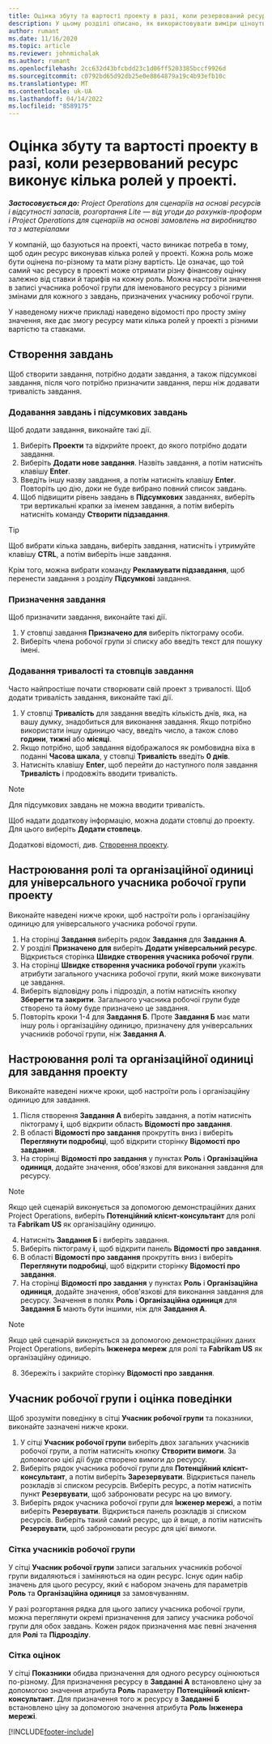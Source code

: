 ```yaml
---
title: Оцінка збуту та вартості проекту в разі, коли резервований ресурс виконує кілька ролей у проекті.
description: У цьому розділі описано, як використовувати виміри ціноутворення для підтримки ціноутворення та кошторисних оцінок для ресурсу, який виконує кілька ролей у проекті.
author: rumant
ms.date: 11/16/2020
ms.topic: article
ms.reviewer: johnmichalak
ms.author: rumant
ms.openlocfilehash: 2cc632d43bfcbdd23c1d06ff5203385bccf9926d
ms.sourcegitcommit: c0792bd65d92db25e0e8864879a19c4b93efb10c
ms.translationtype: MT
ms.contentlocale: uk-UA
ms.lasthandoff: 04/14/2022
ms.locfileid: "8589175"
---
```

# <a name="estimate-project-sales-and-costs-when-a-bookable-resource-fills-multiple-roles-on-a-project"></a>Оцінка збуту та вартості проекту в разі, коли резервований ресурс виконує кілька ролей у проекті. 

_**Застосовується до:** Project Operations для сценаріїв на основі ресурсів і відсутності запасів, розгортання Lite — від угоди до рахунків-проформ і Project Operations для сценаріїв на основі замовлень на виробництво та з матеріалами_ 

У компаній, що базуються на проекті, часто виникає потреба в тому, щоб один ресурс виконував кілька ролей у проекті. Кожна роль може бути оцінена по-різному та мати різну вартість. Це означає, що той самий час ресурсу в проекті може отримати різну фінансову оцінку залежно від ставки й тарифів на кожну роль. Можна настроїти значення в записі учасника робочої групи для іменованого ресурсу з різними змінами для кожного з завдань, призначених учаснику робочої групи.

У наведеному нижче прикладі наведено відомості про просту зміну значення, яке дає змогу ресурсу мати кілька ролей у проекті з різними вартістю та ставками.

## <a name="create-tasks"></a>Створення завдань
Щоб створити завдання, потрібно додати завдання, а також підсумкові завдання, після чого потрібно призначити завдання, перш ніж додавати тривалість завдання. 

### <a name="add-tasks-and-summary-tasks"></a>Додавання завдань і підсумкових завдань
Щоб додати завдання, виконайте такі дії.

1. Виберіть **Проекти** та відкрийте проект, до якого потрібно додати завдання.
2. Виберіть **Додати нове завдання**. Назвіть завдання, а потім натисніть клавішу **Enter**.
3. Введіть іншу назву завдання, а потім натисніть клавішу **Enter**. Повторіть цю дію, доки не буде вибрано повний список завдань.
3. Щоб підвищити рівень завдань в **Підсумкових** завданнях, виберіть три вертикальні крапки за іменем завдання, а потім виберіть натисніть команду **Створити підзавдання**. 

  > [!TIP]
  > Щоб вибрати кілька завдань, виберіть завдання, натисніть і утримуйте клавішу **CTRL**, а потім виберіть інше завдання.
  >
  > Крім того, можна вибрати команду **Рекламувати підзавдання**, щоб перенести завдання з розділу **Підсумкові** завдання.

### <a name="assign-tasks"></a>Призначення завдання

Щоб призначити завдання, виконайте такі дії.

1. У стовпці завдання **Призначено для** виберіть піктограму особи.
2. Виберіть члена робочої групи зі списку або введіть текст для пошуку імені.

### <a name="add-task-duration-and-columns"></a>Додавання тривалості та стовпців завдання

Часто найпростіше почати створювати свій проект з тривалості. Щоб додати тривалість завдання, виконайте такі дії.

1. У стовпці **Тривалість** для завдання введіть кількість днів, яка, на вашу думку, знадобиться для виконання завдання. Якщо потрібно використати іншу одиницю часу, введіть число, а також слово **години**, **тижні** або **місяці**.
2. Якщо потрібно, щоб завдання відображалося як ромбовидна віха в поданні **Часова шкала**, у стовпці **Тривалість** введіть **0 днів**.
3. Натисніть клавішу **Enter**, щоб перейти до наступного поля завдання **Тривалість** і продовжіть вводити тривалість.

  > [!NOTE]
  > Для підсумкових завдань не можна вводити тривалість.

Щоб надати додаткову інформацію, можна додати стовпці до проекту. Для цього виберіть **Додати стовпець**. 

Додаткові відомості, див. [Створення проекту](https://support.microsoft.com/en-us/office/create-a-project-a5b5e823-fb2e-45fd-be00-7d84422d9749).

## <a name="set-up-the-role-and-organization-unit-for-a-generic-project-team-member"></a>Настроювання ролі та організаційної одиниці для універсального учасника робочої групи проекту
Виконайте наведені нижче кроки, щоб настроїти роль і організаційну одиницю для універсального учасника робочої групи.

1. На сторінці **Завдання** виберіть рядок **Завдання** для **Завдання А**. 
2. У розділі **Призначено для** виберіть **Додати універсальний ресурс**. Відкриється сторінка **Швидке створення учасника робочої групи**.
3. На сторінці **Швидке створення учасника робочої групи** укажіть атрибути загального учасника робочої групи, який може виконувати це завдання.
4. Виберіть відповідну роль і підрозділ, а потім натисніть кнопку **Зберегти та закрити**. Загального учасника робочої групи буде створено та йому буде призначено це завдання. 
5. Повторіть кроки 1-4 для **Завдання Б**. Проте **Завдання Б** має мати іншу роль і організаційну одиницю, призначену для універсальних учасників робочої групи, ніж **Завдання А**. 

## <a name="set-up-the-role-and-organization-unit-for-a-project-task"></a>Настроювання ролі та організаційної одиниці для завдання проекту
Виконайте наведені нижче кроки, щоб настроїти роль і організаційну одиницю для завдання.

1. Після створення **Завдання А** виберіть завдання, а потім натисніть піктограму **і**, щоб відкрити область **Відомості про завдання**. 
2. В області **Відомості про завдання** прокрутіть вниз і виберіть **Переглянути подробиці**, щоб відкрити сторінку **Відомості про завдання**.
3. На сторінці **Відомості про завдання** у пунктах **Роль** і **Організаційна одиниця**, додайте значення, обов'язкові для виконання завдання для ресурсу. 

  > [!NOTE]
  > Якщо цей сценарій виконується за допомогою демонстраційних даних Project Operations, виберіть **Потенційний клієнт-консультант** для ролі та **Fabrikam US** як організаційну одиницю.

4. Натисніть **Завдання Б** і виберіть завдання.
5. Виберіть піктограму **і**, щоб відкрити панель **Відомості про завдання**. 
6. В області **Відомості про завдання** прокрутіть вниз і виберіть **Переглянути подробиці**, щоб відкрити сторінку **Відомості про завдання**.
7. На сторінці **Відомості про завдання** у пунктах **Роль** і **Організаційна одиниця**, додайте значення, обов'язкові для виконання завдання для ресурсу. Значення в полях **Роль** і **Організаційна одиниця** для **Завдання Б** мають бути іншими, ніж для **Завдання A**. 

  > [!NOTE]
  > Якщо цей сценарій виконується за допомогою демонстраційних даних Project Operations, виберіть **Інженера мереж** для ролі та **Fabrikam US** як організаційну одиницю.

8. Збережіть і закрийте сторінку **Відомості про завдання**. 

## <a name="team-member-and-estimates-behavior"></a>Учасник робочої групи і оцінка поведінки 
Щоб зрозуміти поведінку в сітці **Учасник робочої групи** та показники, виконайте зазначені нижче кроки.

1. У сітці **Учасник робочої групи** виберіть двох загальних учасників робочої групи, а потім натисніть кнопку **Створити вимоги**. За допомогою цієї дії буде створено вимоги до ресурсу. 
2. Виберіть рядок учасника робочої групи для **Потенційний клієнт-консультант**, а потім виберіть **Зарезервувати**. Відкриється панель розкладів зі списком ресурсів. Виберіть ресурс, а потім натисніть пункт **Резервувати**, щоб забронювати ресурс на цю вимогу.
3. Виберіть рядок учасника робочої групи для **Інженер мережі**, а потім виберіть **Резервувати**. Відкриється панель розкладів зі списком ресурсів. Виберіть такий самий ресурс, що й вище, а потім натисніть **Резервувати**, щоб забронювати ресурс для цієї вимоги.

### <a name="team-member-grid"></a>Сітка учасників робочої групи 

У сітці **Учасник робочої групи** записи загальних учасників робочої групи видаляються і заміняються на один ресурс. Існує один набір значень для цього ресурсу, який є набором значень для параметрів **Роль** та **Організаційна одиниця** за замовчуванням.

У разі розгортання рядка для цього запису учасника робочої групи, можна переглянути окремі призначення для запису учасника робочої групи для обох завдань. Кожен рядок призначення має певні значення для **Ролі** та **Підрозділу**. 

### <a name="estimates-grid"></a>Сітка оцінок 

У сітці **Показники** обидва призначення для одного ресурсу оцінюються по-різному. Для призначення ресурсу в **Завданні А** встановлено ціну за допомогою значення атрибута **Роль** параметру **Потенційний клієнт-консультант**. Для призначення того ж ресурсу в **Завданні Б** встановлено ціну за допомогою значення атрибута **Роль** **Інженера мережі**.


[!INCLUDE[footer-include](../includes/footer-banner.md)]